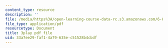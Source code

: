 ```yaml
---
content_type: resource
description: ''
file: /media/https%3A/open-learning-course-data-rc.s3.amazonaws.com/6-849-geometric-folding-algorithms-linkages-origami-polyhedra-fall-2012/33a7ee29faf14a79635ec51528b4cbdf_6GAq2w_HBUQ.pdf
file_type: application/pdf
resourcetype: Document
title: 3play pdf file
uid: 33a7ee29-faf1-4a79-635e-c51528b4cbdf
---
```

